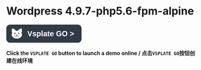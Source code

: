 # Wordpress 4.9.7-php5.6-fpm-alpine

<a href="https://www.vsplate.com/?docker-compose=https://github.com/vsplate/dcenvs/wordpress/4.9.7-php5.6-fpm-alpine"><img alt="VSPLATE GO" src="https://raw.githubusercontent.com/vsplate/images/master/vsgo_btn.png" width="200px"></a>

**Click the `VSPLATE GO` button to launch a demo online / 点击`VSPLATE GO`按钮创建在线环境**